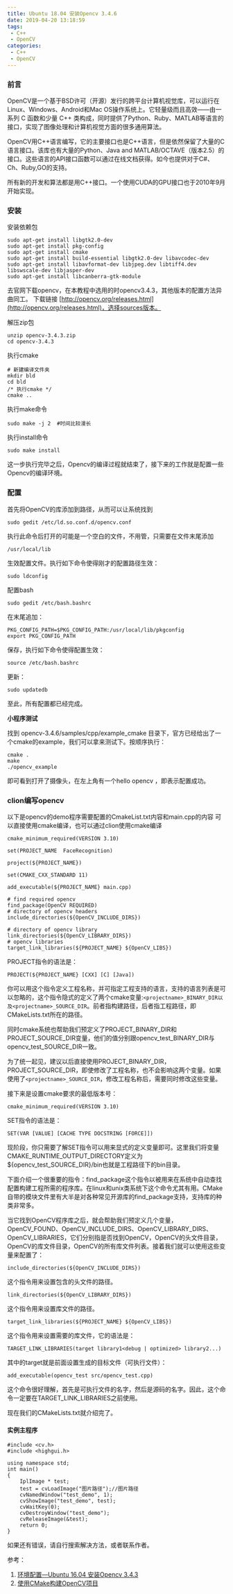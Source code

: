 ```yaml
---
title: Ubuntu 18.04 安装Opencv 3.4.6
date: 2019-04-20 13:18:59
tags:
 - C++
 - OpenCV
categories:
 - C++
 - OpenCV
---
```

### 前言
OpenCV是一个基于BSD许可（开源）发行的跨平台计算机视觉库，可以运行在Linux、Windows、Android和Mac OS操作系统上。它轻量级而且高效——由一系列 C 函数和少量 C++ 类构成，同时提供了Python、Ruby、MATLAB等语言的接口，实现了图像处理和计算机视觉方面的很多通用算法。

OpenCV用C++语言编写，它的主要接口也是C++语言，但是依然保留了大量的C语言接口。该库也有大量的Python、Java and MATLAB/OCTAVE（版本2.5）的接口。这些语言的API接口函数可以通过在线文档获得。如今也提供对于C#、Ch、Ruby,GO的支持。

所有新的开发和算法都是用C++接口。一个使用CUDA的GPU接口也于2010年9月开始实现。

<!--more-->

### 安装

安装依赖包
```
sudo apt-get install libgtk2.0-dev
sudo apt-get install pkg-config
sudo apt-get install cmake 
sudo apt-get install build-essential libgtk2.0-dev libavcodec-dev
sudo apt-get install libavformat-dev libjpeg.dev libtiff4.dev libswscale-dev libjasper-dev 
sudo apt-get install libcanberra-gtk-module 
```

去官网下载opencv，在本教程中选用的时opencv3.4.3，其他版本的配置方法异曲同工。
下载链接 [http://opencv.org/releases.html](http://opencv.org/releases.html)，选择sources版本。

解压zip包
```
unzip opencv-3.4.3.zip
cd opencv-3.4.3
```

执行cmake
```
# 新建编译文件夹
mkdir bld
cd bld
/* 执行cmake */
cmake ..
```

执行make命令
```
sudo make -j 2  #时间比较漫长
```

执行install命令
```
sudo make install
```

这一步执行完毕之后，Opencv的编译过程就结束了，接下来的工作就是配置一些Opencv的编译环境。

### 配置

首先将OpenCV的库添加到路径，从而可以让系统找到
```
sudo gedit /etc/ld.so.conf.d/opencv.conf
```
执行此命令后打开的可能是一个空白的文件，不用管，只需要在文件末尾添加
```
/usr/local/lib 
```
生效配置文件。执行如下命令使得刚才的配置路径生效：
```
sudo ldconfig
```

配置bash
```
sudo gedit /etc/bash.bashrc
```

在末尾追加：
```
PKG_CONFIG_PATH=$PKG_CONFIG_PATH:/usr/local/lib/pkgconfig 
export PKG_CONFIG_PATH
```
保存，执行如下命令使得配置生效：
```
source /etc/bash.bashrc
```
更新：
```
sudo updatedb
```
至此，所有配置都已经完成。

**小程序测试**

找到 opencv-3.4.6/samples/cpp/example_cmake 目录下，官方已经给出了一个cmake的example，我们可以拿来测试下。按顺序执行：
```
cmake .
make
./opencv_example
```

即可看到打开了摄像头，在左上角有一个hello opencv ，即表示配置成功。

### clion编写opencv

以下是opencv的demo程序需要配置的CmakeList.txt内容和main.cpp的内容
可以直接使用cmake编译，也可以通过clion使用cmake编译


```
cmake_minimum_required(VERSION 3.10)

set(PROJECT_NAME  FaceRecognition)

project(${PROJECT_NAME})

set(CMAKE_CXX_STANDARD 11)

add_executable(${PROJECT_NAME} main.cpp)

# find required opencv
find_package(OpenCV REQUIRED)
# directory of opencv headers
include_directories(${OpenCV_INCLUDE_DIRS})

# directory of opencv library
link_directories(${OpenCV_LIBRARY_DIRS})
# opencv libraries
target_link_libraries(${PROJECT_NAME} ${OpenCV_LIBS})

```
PROJECT指令的语法是：
```
PROJECT(${PROJECT_NAME} [CXX] [C] [Java])
```
你可以用这个指令定义工程名称，并可指定工程支持的语言，支持的语言列表是可以忽略的，这个指令隐式的定义了两个cmake变量:`<projectname>_BINARY_DIR以及<projectname>_SOURCE_DIR`。前者指构建路径，后者指工程路径，即CMakeLists.txt所在的路径。

同时cmake系统也帮助我们预定义了PROJECT_BINARY_DIR和PROJECT_SOURCE_DIR变量，他们的值分别跟opencv_test_BINARY_DIR与opencv_test_SOURCE_DIR一致。

为了统一起见，建议以后直接使用PROJECT_BINARY_DIR，PROJECT_SOURCE_DIR，即使修改了工程名称，也不会影响这两个变量。如果使用了`<projectname>_SOURCE_DIR`，修改工程名称后，需要同时修改这些变量。

接下来是设置cmake要求的最低版本号：
```
cmake_minimum_required(VERSION 3.10)
```
SET指令的语法是：
```
SET(VAR [VALUE] [CACHE TYPE DOCSTRING [FORCE]])
```
现阶段，你只需要了解SET指令可以用来显式的定义变量即可。这里我们将变量CMAKE_RUNTIME_OUTPUT_DIRECTORY定义为${opencv_test_SOURCE_DIR}/bin也就是工程路径下的bin目录。

下面介绍一个很重要的指令：find_package这个指令以被用来在系统中自动查找配置构建工程所需的程序库。在linux和unix类系统下这个命令尤其有用。CMake自带的模块文件里有大半是对各种常见开源库的find_package支持，支持库的种类非常多。

当它找到OpenCV程序库之后，就会帮助我们预定义几个变量，OpenCV_FOUND、OpenCV_INCLUDE_DIRS、OpenCV_LIBRARY_DIRS、OpenCV_LIBRARIES，它们分别指是否找到OpenCV，OpenCV的头文件目录，OpenCV的库文件目录，OpenCV的所有库文件列表。接着我们就可以使用这些变量来配置了：

```
include_directories(${OpenCV_INCLUDE_DIRS})
```
这个指令用来设置包含的头文件的路径。
```
link_directories(${OpenCV_LIBRARY_DIRS})
```
这个指令用来设置库文件的路径。
```
target_link_libraries(${PROJECT_NAME} ${OpenCV_LIBS})
```
这个指令用来设置需要的库文件，它的语法是：
```
TARGET_LINK_LIBRARIES(target library1<debug | optimized> library2...)
```
其中的target就是前面设置生成的目标文件（可执行文件）：
```
add_executable(opencv_test src/opencv_test.cpp)
```
这个命令很好理解，首先是可执行文件的名字，然后是源码的名字。因此，这个命令一定要在TARGET_LINK_LIBRARIES之前使用。

现在我们的CMakeLists.txt就介绍完了。



#### 实例主程序


```
#include <cv.h>
#include <highgui.h>

using namespace std;
int main()
{
    IplImage * test;
    test = cvLoadImage("图片路径");//图片路径
    cvNamedWindow("test_demo", 1);
    cvShowImage("test_demo", test);
    cvWaitKey(0);
    cvDestroyWindow("test_demo");
    cvReleaseImage(&test);
    return 0;
}
```
如果还有错误，请自行搜索解决方法，或者联系作者。




参考：
1. [环境配置—Ubuntu 16.04 安装Opencv 3.4.3](https://www.jianshu.com/p/f646448da265)
2. [使用CMake构建OpenCV项目](https://blog.csdn.net/github_30605157/article/details/79839177)
